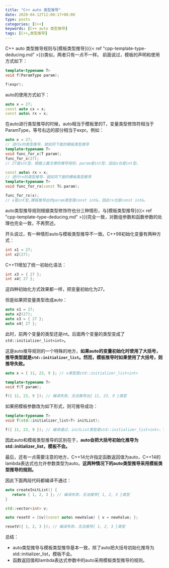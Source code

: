 ```yaml
---
title: "C++ auto 类型推导"
date: 2020-04-12T12:00:17+08:00
type: posts
categories: [C++]
keywords: [C++ auto 类型推导]
tags: [C++,类型推导]
---
```


C++ auto 类型推导规则与[模板类型推导]({{< ref "cpp-template-type-deducing.md" >}})类似，两者只有一点不一样。
前面说过，模板的声明和使用方式如下：
```cpp
template<typename T>
void f(ParamType param);

f(expr);
```
auto的使用方式如下：
```cpp
auto x = 27;
const auto cx = x;
const auto& rx = x;
```
在auto进行类型推导的时候，auto相当于模板里的T，变量类型修饰符相当于ParamType，等号右边的部分相当于expr。例如：
```cpp
auto x = 27;
// 进行x的类型推导，就如同下面的模板类型推导
template<typename T>
void func_for_x(T param);
func_for_x(27);
// 27是int型，根据上篇文章的推导规则，param是int型，因此x也是int型。

const auto& rx = x;
// 进行rx的类型推导，就如同下面的模板类型推导
template<typename T>
void func_for_rx(const T& param);

func_for_rx(x);
// x是int型,模板推导出的param类型是const int&，因此rx也是const int&。
```
auto类型推导规则根据类型修饰符也分三种情形，与[模板类型推导]({{< ref "cpp-template-type-deducing.md" >}})完全一致，对数组参数和函数参数的处理也完全一致，不再赘述。

开头说过，有一种情形auto与模板类型推导不一致。C++98初始化变量有两种方式：
```cpp
int x1 = 27;
int x2(27);
```
C++11增加了统一初始化语法：
```cpp
int x3 = { 27 };
int x4{ 27 };
```
这四种初始化方式效果都一样，把变量初始化为27。

但是如果把变量类型改成auto：
```cpp
auto x1 = 27;
auto x2(27);
auto x3 = { 27 };
auto x4{ 27 };
```
此时，前两个变量的类型还是int。后面两个变量的类型变成了`std::initializer_list<int>`。

这是auto推导规则的一个特殊的地方，**如果auto的变量初始化时使用了大括号，推导类型就是`std::initializer_list`。然而，模板推导时如果使用了大括号，则推导失败。**
```cpp
auto x = { 11, 23, 9 }; // x类型是std::initializer_list<int>

template<typename T>
void f(T param);

f({ 11, 23, 9 }); // 编译失败，无法推导出{ 11, 23, 9 }类型
```
如果把模板参数改为如下形式，则可推导成功：
```cpp
template<typename T>
void f(std::initializer_list<T> initList);

f({ 11, 23, 9 }); // 编译通过，initList类型是std::initializer_list<int>，T是int型
```
因此auto和模板类型推导的区别在于，**auto会把大括号初始化推导为std::initializer_list，模板不会。**

最后，还有一点需要注意的地方，C++14允许指定函数返回值为auto，C++14的lambda表达式也允许参数类型为auto。**这两种情况下的auto类型推导采用模板类型推导的规则。**

因此下面两段代码都编译不通过：
```cpp
auto createInitList() {
   return { 1, 2, 3 }; // 编译失败，无法推导{ 1, 2, 3 }类型
}
```
```cpp
std::vector<int> v;

auto resetV = [&v](const auto& newValue) { v = newValue; };

resetV({ 1, 2, 3 }); // 编译失败，无法推导{ 1, 2, 3 }类型
```

总结：
* auto类型推导与模板类型推导基本一致，除了auto把大括号初始化推导为std::initializer_list，模板不会。
* 函数返回值和lambda表达式参数中的auto采用模板类型推导的规则。
